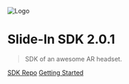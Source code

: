 ![Logo](https://ximmerse-1253940012.cos.ap-guangzhou.myqcloud.com/slide-in-sdk/slide-in-ar-headset.png ':size=750x562')

# Slide-In SDK 2.0.1</small>

> SDK of an awesome AR headset.

[SDK Repo](https://github.com/Ximmerse/SlideInSDK/)
[Getting Started](#docs)